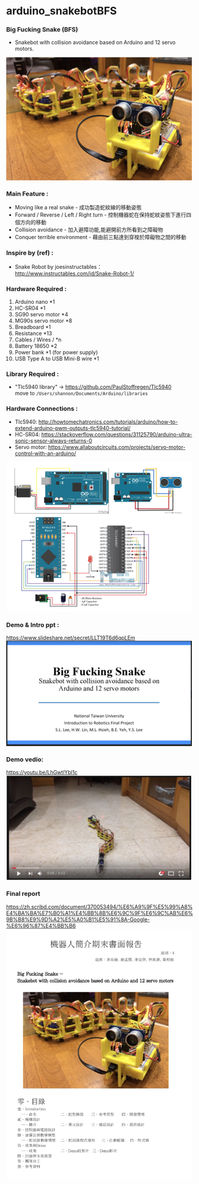 # arduino_snakebotBFS
### Big Fucking Snake (BFS)
* Snakebot with collision avoidance based on Arduino and 12 servo motors.  
<img src="https://raw.githubusercontent.com/shannon112/arduino_snakebotBFS/master/image00.png" width="500">

### Main Feature :   
* Moving like a real snake - 成功製造蛇紋線的移動姿態
* Forward / Reverse / Left / Right turn - 控制機器蛇在保持蛇紋姿態下進行四個方向的移動 
* Collision avoidance - 加入避障功能,能避開前方所看到之障礙物
* Conquer terrible environment - 藉由前三點達到穿梭於障礙物之間的移動
  
### Inspire by (ref) :  
* Snake Robot by joesinstructables：http://www.instructables.com/id/Snake-Robot-1/
  
### Hardware Required : 
1. Arduino nano *1  
2. HC-SR04 *1  
3. SG90 servo motor *4  
4. MG90s servo motor *8  
5. Breadboard *1
6. Resistance  *13
7. Cables / Wires / *n
8. Battery 18650 *2
9. Power bank *1 (for power supply)
10. USB Type A to USB Mini-B wire *1
  
### Library Required : 
* "Tlc5940 library" -> https://github.com/PaulStoffregen/Tlc5940  
move to ```/Users/shannon/Documents/Arduino/libraries```  
  
### Hardware Connections :
* Tlc5940: http://howtomechatronics.com/tutorials/arduino/how-to-extend-arduino-pwm-outputs-tlc5940-tutorial/  
* HC-SR04: https://stackoverflow.com/questions/31125790/arduino-ultra-sonic-sensor-always-returns-0  
* Servo motor: https://www.allaboutcircuits.com/projects/servo-motor-control-with-an-arduino/  
<img src="https://raw.githubusercontent.com/shannon112/arduino_snakebotBFS/master/image01.png" width="500">

### Demo & Intro ppt :  
https://www.slideshare.net/secret/LLT19T6d6qpLEm  
<img src="https://raw.githubusercontent.com/shannon112/arduino_snakebotBFS/master/image02.png" width="500">
  
### Demo vedio:
https://youtu.be/LhGwtlYbl1c  
<img src="https://raw.githubusercontent.com/shannon112/arduino_snakebotBFS/master/image03.png" width="500">

### Final report
https://zh.scribd.com/document/370053494/%E6%A9%9F%E5%99%A8%E4%BA%BA%E7%B0%A1%E4%BB%8B%E6%9C%9F%E6%9C%AB%E6%9B%B8%E9%9D%A2%E5%A0%B1%E5%91%8A-Google-%E6%96%87%E4%BB%B6
<img src="https://raw.githubusercontent.com/shannon112/arduino_snakebotBFS/master/image04.png" width="500">

  

